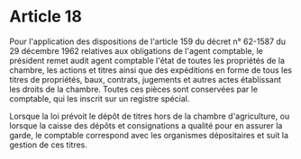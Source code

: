 # Article 18

Pour l'application des dispositions de l'article 159 du décret n° 62-1587 du 29 décembre 1962 relatives aux obligations de l'agent comptable, le président remet audit agent comptable l'état de toutes les propriétés de la chambre, les actions et titres ainsi que des expéditions en forme de tous les titres de propriétés, baux, contrats, jugements et autres actes établissant les droits de la chambre. Toutes ces pièces sont conservées par le comptable, qui les inscrit sur un registre spécial.

Lorsque la loi prévoit le dépôt de titres hors de la chambre d'agriculture, ou lorsque la caisse des dépôts et consignations a qualité pour en assurer la garde, le comptable correspond avec les organismes dépositaires et suit la gestion de ces titres.
